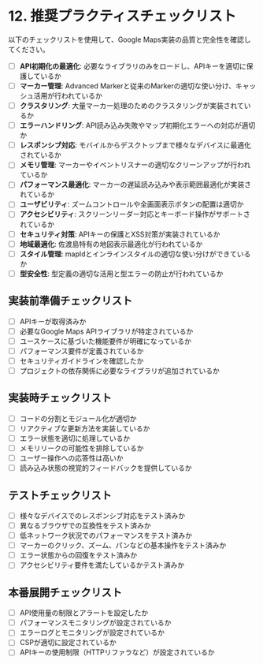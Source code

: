 # 12. 推奨プラクティスチェックリスト

以下のチェックリストを使用して、Google Maps実装の品質と完全性を確認してください。

- [ ] **API初期化の最適化**: 必要なライブラリのみをロードし、APIキーを適切に保護しているか
- [ ] **マーカー管理**: Advanced Markerと従来のMarkerの適切な使い分け、キャッシュ活用が行われているか
- [ ] **クラスタリング**: 大量マーカー処理のためのクラスタリングが実装されているか
- [ ] **エラーハンドリング**: API読み込み失敗やマップ初期化エラーへの対応が適切か
- [ ] **レスポンシブ対応**: モバイルからデスクトップまで様々なデバイスに最適化されているか
- [ ] **メモリ管理**: マーカーやイベントリスナーの適切なクリーンアップが行われているか
- [ ] **パフォーマンス最適化**: マーカーの遅延読み込みや表示範囲最適化が実装されているか
- [ ] **ユーザビリティ**: ズームコントロールや全画面表示ボタンの配置は適切か
- [ ] **アクセシビリティ**: スクリーンリーダー対応とキーボード操作がサポートされているか
- [ ] **セキュリティ対策**: APIキーの保護とXSS対策が実装されているか
- [ ] **地域最適化**: 佐渡島特有の地図表示最適化が行われているか
- [ ] **スタイル管理**: mapIdとインラインスタイルの適切な使い分けができているか
- [ ] **型安全性**: 型定義の適切な活用と型エラーの防止が行われているか

## 実装前準備チェックリスト

- [ ] APIキーが取得済みか
- [ ] 必要なGoogle Maps APIライブラリが特定されているか
- [ ] ユースケースに基づいた機能要件が明確になっているか
- [ ] パフォーマンス要件が定義されているか
- [ ] セキュリティガイドラインを確認したか
- [ ] プロジェクトの依存関係に必要なライブラリが追加されているか

## 実装時チェックリスト

- [ ] コードの分割とモジュール化が適切か
- [ ] リアクティブな更新方法を実装しているか
- [ ] エラー状態を適切に処理しているか
- [ ] メモリリークの可能性を排除しているか
- [ ] ユーザー操作への応答性は高いか
- [ ] 読み込み状態の視覚的フィードバックを提供しているか

## テストチェックリスト

- [ ] 様々なデバイスでのレスポンシブ対応をテスト済みか
- [ ] 異なるブラウザでの互換性をテスト済みか
- [ ] 低ネットワーク状況でのパフォーマンスをテスト済みか
- [ ] マーカーのクリック、ズーム、パンなどの基本操作をテスト済みか
- [ ] エラー状態からの回復をテスト済みか
- [ ] アクセシビリティ要件を満たしているかテスト済みか

## 本番展開チェックリスト

- [ ] API使用量の制限とアラートを設定したか
- [ ] パフォーマンスモニタリングが設定されているか
- [ ] エラーログとモニタリングが設定されているか
- [ ] CSPが適切に設定されているか
- [ ] APIキーの使用制限（HTTPリファラなど）が設定されているか
